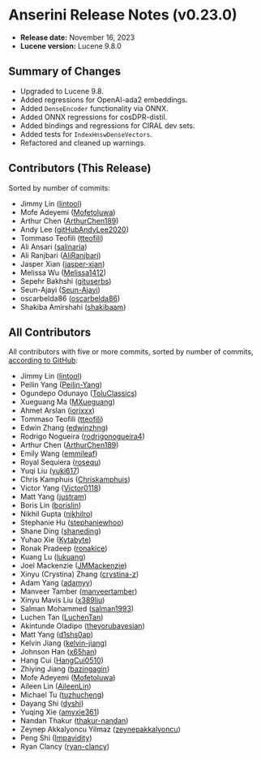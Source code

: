 # Anserini Release Notes (v0.23.0)

+ **Release date:** November 16, 2023
+ **Lucene version:** Lucene 9.8.0

## Summary of Changes

+ Upgraded to Lucene 9.8.
+ Added regressions for OpenAI-ada2 embeddings.
+ Added `DenseEncoder` functionality via ONNX.
+ Added ONNX regressions for cosDPR-distil.
+ Added bindings and regressions for CIRAL dev sets.
+ Added tests for `IndexHnswDenseVectors`.
+ Refactored and cleaned up warnings.

## Contributors (This Release)

Sorted by number of commits:

+ Jimmy Lin ([lintool](https://github.com/lintool))
+ Mofe Adeyemi ([Mofetoluwa](https://github.com/Mofetoluwa))
+ Arthur Chen ([ArthurChen189](https://github.com/ArthurChen189))
+ Andy Lee ([gitHubAndyLee2020](https://github.com/gitHubAndyLee2020))
+ Tommaso Teofili ([tteofili](https://github.com/tteofili))
+ Ali Ansari ([salinaria](https://github.com/salinaria))
+ Ali Ranjbari ([AliRanjbari](https://github.com/AliRanjbari))
+ Jasper Xian ([jasper-xian](https://github.com/jasper-xian))
+ Melissa Wu ([Melissa1412](https://github.com/Melissa1412))
+ Sepehr Bakhshi ([gituserbs](https://github.com/gituserbs))
+ Seun-Ajayi ([Seun-Ajayi](https://github.com/Seun-Ajayi))
+ oscarbelda86 ([oscarbelda86](https://github.com/oscarbelda86))
+ Shakiba Amirshahi ([shakibaam](https://github.com/shakibaam))

## All Contributors

All contributors with five or more commits, sorted by number of commits, [according to GitHub](https://github.com/castorini/Anserini/graphs/contributors):

+ Jimmy Lin ([lintool](https://github.com/lintool))
+ Peilin Yang ([Peilin-Yang](https://github.com/Peilin-Yang))
+ Ogundepo Odunayo ([ToluClassics](https://github.com/ToluClassics))
+ Xueguang Ma ([MXueguang](https://github.com/MXueguang))
+ Ahmet Arslan ([iorixxx](https://github.com/iorixxx))
+ Tommaso Teofili ([tteofili](https://github.com/tteofili))
+ Edwin Zhang ([edwinzhng](https://github.com/edwinzhng))
+ Rodrigo Nogueira ([rodrigonogueira4](https://github.com/rodrigonogueira4))
+ Arthur Chen ([ArthurChen189](https://github.com/ArthurChen189))
+ Emily Wang ([emmileaf](https://github.com/emmileaf))
+ Royal Sequiera ([rosequ](https://github.com/rosequ))
+ Yuqi Liu ([yuki617](https://github.com/yuki617))
+ Chris Kamphuis ([Chriskamphuis](https://github.com/Chriskamphuis))
+ Victor Yang ([Victor0118](https://github.com/Victor0118))
+ Matt Yang ([justram](https://github.com/justram))
+ Boris Lin ([borislin](https://github.com/borislin))
+ Nikhil Gupta ([nikhilro](https://github.com/nikhilro))
+ Stephanie Hu ([stephaniewhoo](https://github.com/stephaniewhoo))
+ Shane Ding ([shaneding](https://github.com/shaneding))
+ Yuhao Xie ([Kytabyte](https://github.com/Kytabyte))
+ Ronak Pradeep ([ronakice](https://github.com/ronakice))
+ Kuang Lu ([lukuang](https://github.com/lukuang))
+ Joel Mackenzie ([JMMackenzie](https://github.com/JMMackenzie))
+ Xinyu (Crystina) Zhang ([crystina-z](https://github.com/crystina-z))
+ Adam Yang ([adamyy](https://github.com/adamyy))
+ Manveer Tamber ([manveertamber](https://github.com/manveertamber))
+ Xinyu Mavis Liu ([x389liu](https://github.com/x389liu))
+ Salman Mohammed ([salman1993](https://github.com/salman1993))
+ Luchen Tan ([LuchenTan](https://github.com/LuchenTan))
+ Akintunde Oladipo ([theyorubayesian](https://github.com/theyorubayesian))
+ Matt Yang ([d1shs0ap](https://github.com/d1shs0ap))
+ Kelvin Jiang ([kelvin-jiang](https://github.com/kelvin-jiang))
+ Johnson Han ([x65han](https://github.com/x65han))
+ Hang Cui ([HangCui0510](https://github.com/HangCui0510))
+ Zhiying Jiang ([bazingagin](https://github.com/bazingagin))
+ Mofe Adeyemi ([Mofetoluwa](https://github.com/Mofetoluwa))
+ Aileen Lin ([AileenLin](https://github.com/AileenLin))
+ Michael Tu ([tuzhucheng](https://github.com/tuzhucheng))
+ Dayang Shi ([dyshi](https://github.com/dyshi))
+ Yuqing Xie ([amyxie361](https://github.com/amyxie361))
+ Nandan Thakur ([thakur-nandan](https://github.com/thakur-nandan))
+ Zeynep Akkalyoncu Yilmaz ([zeynepakkalyoncu](https://github.com/zeynepakkalyoncu))
+ Peng Shi ([Impavidity](https://github.com/Impavidity))
+ Ryan Clancy ([ryan-clancy](https://github.com/ryan-clancy))
